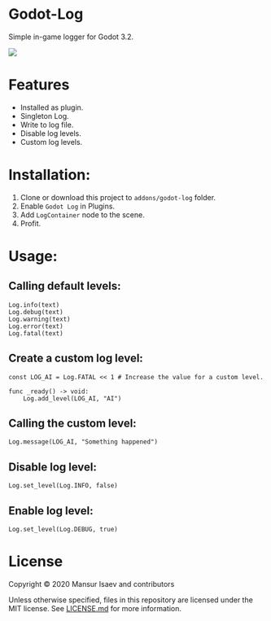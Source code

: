 # Godot-Log

Simple in-game logger for Godot 3.2.

![](https://i.imgur.com/LToP4Jg.png)

# Features
- Installed as plugin.
- Singleton Log.
- Write to log file.
- Disable log levels.
- Custom log levels.

# Installation:
1. Clone or download this project to `addons/godot-log` folder.
2. Enable `Godot Log` in Plugins.
3. Add `LogContainer` node to the scene.
4. Profit.

# Usage:
## Calling default levels:
```gdscript
Log.info(text)
Log.debug(text)
Log.warning(text)
Log.error(text)
Log.fatal(text)
```

## Create a custom log level:
```gdscript
const LOG_AI = Log.FATAL << 1 # Increase the value for a custom level.

func _ready() -> void:
	Log.add_level(LOG_AI, "AI")
```

## Calling the custom level:
```gdscript
Log.message(LOG_AI, "Something happened")
```

## Disable log level:
```gdscript
Log.set_level(Log.INFO, false)
```

## Enable log level:
```gdscript
Log.set_level(Log.DEBUG, true)
```

# License
Copyright © 2020 Mansur Isaev and contributors

Unless otherwise specified, files in this repository are licensed under the
MIT license. See [LICENSE.md](LICENSE.md) for more information.
